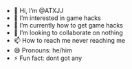 - 👋 Hi, I’m @ATXJJ
- 👀 I’m interested in game hacks 
- 🌱 I’m currently how to get game hacks
- 💞️ I’m looking to collaborate on nothing 
- 📫 How to reach me never reaching me 
- 😄 Pronouns: he/him
- ⚡ Fun fact: dont got any 
  

<!---
ATXJJ/ATXJJ is a ✨ special ✨ repository because its `README.md` (this file) appears on your GitHub profile.
You can click the Preview link to take a look at your changes.
--->
